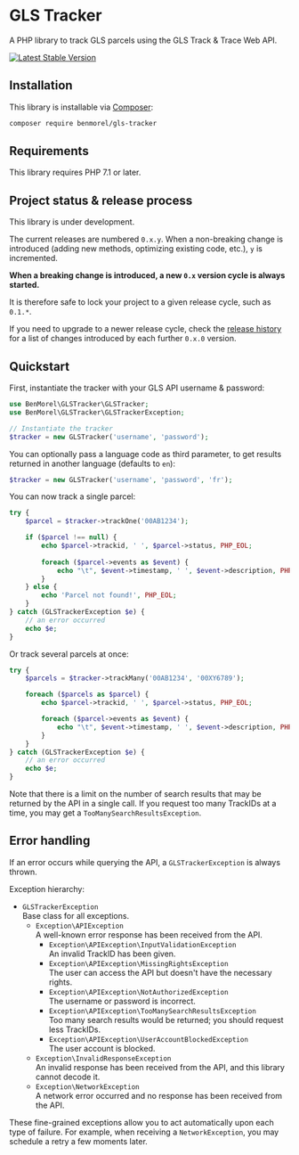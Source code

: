 # GLS Tracker

A PHP library to track GLS parcels using the GLS Track & Trace Web API.

[![Latest Stable Version](https://poser.pugx.org/benmorel/gls-tracker/v/stable)](https://packagist.org/packages/benmorel/gls-tracker)

## Installation

This library is installable via [Composer](https://getcomposer.org/):

```bash
composer require benmorel/gls-tracker
```

## Requirements

This library requires PHP 7.1 or later.

## Project status & release process

This library is under development.

The current releases are numbered `0.x.y`. When a non-breaking change is introduced (adding new methods, optimizing
existing code, etc.), `y` is incremented.

**When a breaking change is introduced, a new `0.x` version cycle is always started.**

It is therefore safe to lock your project to a given release cycle, such as `0.1.*`.

If you need to upgrade to a newer release cycle, check the [release history](https://github.com/BenMorel/gls-tracker/releases)
for a list of changes introduced by each further `0.x.0` version.

## Quickstart

First, instantiate the tracker with your GLS API username & password:

```php
use BenMorel\GLSTracker\GLSTracker;
use BenMorel\GLSTracker\GLSTrackerException;

// Instantiate the tracker
$tracker = new GLSTracker('username', 'password');
```

You can optionally pass a language code as third parameter, to get results returned in another language (defaults to `en`):

```php
$tracker = new GLSTracker('username', 'password', 'fr');
```

You can now track a single parcel:

```php
try {
    $parcel = $tracker->trackOne('00AB1234');

    if ($parcel !== null) {
        echo $parcel->trackid, ' ', $parcel->status, PHP_EOL;
    
        foreach ($parcel->events as $event) {
            echo "\t", $event->timestamp, ' ', $event->description, PHP_EOL;
        }
    } else {
        echo 'Parcel not found!', PHP_EOL;
    }
} catch (GLSTrackerException $e) {
    // an error occurred
    echo $e;
}
```

Or track several parcels at once:

```php
try {
    $parcels = $tracker->trackMany('00AB1234', '00XY6789');

    foreach ($parcels as $parcel) {
        echo $parcel->trackid, ' ', $parcel->status, PHP_EOL;

        foreach ($parcel->events as $event) {
            echo "\t", $event->timestamp, ' ', $event->description, PHP_EOL;
        }
    }
} catch (GLSTrackerException $e) {
    // an error occurred
    echo $e;
}
```

Note that there is a limit on the number of search results that may be returned by the API in a single call.
If you request too many TrackIDs at a time, you may get a `TooManySearchResultsException`.

## Error handling

If an error occurs while querying the API, a `GLSTrackerException` is always thrown.

Exception hierarchy:

- `GLSTrackerException`  
Base class for all exceptions.
    - `Exception\APIException`  
    A well-known error response has been received from the API.
        - `Exception\APIException\InputValidationException`  
        An invalid TrackID has been given.
        - `Exception\APIException\MissingRightsException`  
        The user can access the API but doesn't have the necessary rights.
        - `Exception\APIException\NotAuthorizedException`  
        The username or password is incorrect.
        - `Exception\APIException\TooManySearchResultsException`  
        Too many search results would be returned; you should request less TrackIDs.
        - `Exception\APIException\UserAccountBlockedException`  
        The user account is blocked.
    - `Exception\InvalidResponseException`  
    An invalid response has been received from the API, and this library cannot decode it.
    - `Exception\NetworkException`  
    A network error occurred and no response has been received from the API.

These fine-grained exceptions allow you to act automatically upon each type of failure.
For example, when receiving a `NetworkException`, you may schedule a retry a few moments later.
